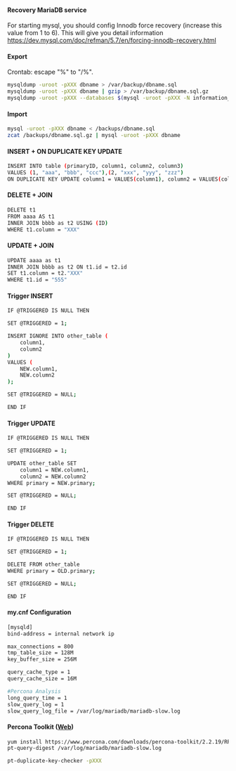 #### Recovery MariaDB service
For starting mysql, you should config Innodb force recovery (increase this value from 1 to 6). This will give you detail information https://dev.mysql.com/doc/refman/5.7/en/forcing-innodb-recovery.html

#### Export
Crontab: escape "%" to "/%".
```sh
mysqldump -uroot -pXXX dbname > /var/backup/dbname.sql
mysqldump -uroot -pXXX dbname | gzip > /var/backup/dbname.sql.gz
mysqldump -uroot -pXXX --databases $(mysql -uroot -pXXX -N information_schema -e "SELECT DISTINCT(TABLE_SCHEMA) FROM tables WHERE TABLE_SCHEMA LIKE 'prefix%'" ) | gzip > /var/backup/alldb.sql.gz
```

#### Import
```sh
mysql -uroot -pXXX dbname < /backups/dbname.sql
zcat /backups/dbname.sql.gz | mysql -uroot -pXXX dbname
```

#### INSERT + ON DUPLICATE KEY UPDATE
```sh
INSERT INTO table (primaryID, column1, column2, column3)
VALUES (1, "aaa", "bbb", "ccc"),(2, "xxx", "yyy", "zzz")
ON DUPLICATE KEY UPDATE column1 = VALUES(column1), column2 = VALUES(column2)
```

#### DELETE + JOIN
```sh
DELETE t1
FROM aaaa AS t1
INNER JOIN bbbb as t2 USING (ID)
WHERE t1.column = "XXX"
```

#### UPDATE + JOIN
```sh
UPDATE aaaa as t1 
INNER JOIN bbbb as t2 ON t1.id = t2.id
SET t1.column = t2."XXX" 
WHERE t1.id = "555"
```

#### Trigger INSERT
```sh
IF @TRIGGERED IS NULL THEN

SET @TRIGGERED = 1;

INSERT IGNORE INTO other_table (
    column1,
    column2
)
VALUES ( 
	NEW.column1,
	NEW.column2
);

SET @TRIGGERED = NULL;

END IF
```

#### Trigger UPDATE
```sh
IF @TRIGGERED IS NULL THEN

SET @TRIGGERED = 1;

UPDATE other_table SET 
    column1 = NEW.column1,
    column2 = NEW.column2
WHERE primary = NEW.primary;

SET @TRIGGERED = NULL;

END IF
```

#### Trigger DELETE
```sh
IF @TRIGGERED IS NULL THEN

SET @TRIGGERED = 1;

DELETE FROM other_table
WHERE primary = OLD.primary;

SET @TRIGGERED = NULL;

END IF
```

#### my.cnf Configuration
```sh
[mysqld]
bind-address = internal network ip

max_connections = 800
tmp_table_size = 128M
key_buffer_size = 256M

query_cache_type = 1
query_cache_size = 16M

#Percona Analysis
long_query_time = 1
slow_query_log = 1
slow_query_log_file = /var/log/mariadb/mariadb-slow.log
```

#### Percona Toolkit (<a href="https://www.percona.com/downloads/percona-toolkit/" target="_blank">Web</a>)
```sh
yum install https://www.percona.com/downloads/percona-toolkit/2.2.19/RPM/percona-toolkit-2.2.19-1.noarch.rpm
pt-query-digest /var/log/mariadb/mariadb-slow.log
```
```sh
pt-duplicate-key-checker -pXXX
```
